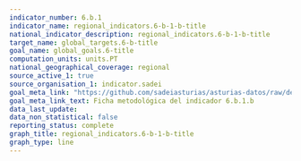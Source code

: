 ```yaml
---
indicator_number: 6.b.1
indicator_name: regional_indicators.6-b-1-b-title
national_indicator_description: regional_indicators.6-b-1-b-title
target_name: global_targets.6-b-title
goal_name: global_goals.6-title
computation_units: units.PT
national_geographical_coverage: regional
source_active_1: true
source_organisation_1: indicator.sadei
goal_meta_link: "https://github.com/sadeiasturias/asturias-datos/raw/develop/descargas/metodologia/6.b.1.b.pdf"
goal_meta_link_text: Ficha metodológica del indicador 6.b.1.b
data_last_update:  
data_non_statistical: false
reporting_status: complete
graph_title: regional_indicators.6-b-1-b-title
graph_type: line
---
```

